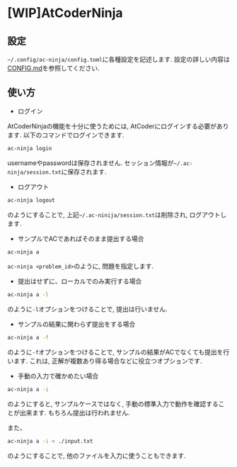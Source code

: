 # [WIP]AtCoderNinja

## 設定
`~/.config/ac-ninja/config.toml`に各種設定を記述します.
設定の詳しい内容は[CONFIG.md](../config.md)を参照してください.

## 使い方

- ログイン

AtCoderNinjaの機能を十分に使うためには, AtCoderにログインする必要があります. 以下のコマンドでログインできます.

```bash
ac-ninja login
```

usernameやpasswordは保存されません. セッション情報が`~/.ac-ninja/session.txt`に保存されます.

- ログアウト

```bash
ac-ninja logout
```

のようにすることで, 上記`~/.ac-ninija/session.txt`は削除され, ログアウトします.

- サンプルでACであればそのまま提出する場合

``` bash
ac-ninja a
```

`ac-ninja <problem_id>`のように, 問題を指定します.

- 提出はせずに、ローカルでのみ実行する場合

``` bash
ac-ninja a -l
```

のように`-l`オプションをつけることで, 提出は行いません.

- サンプルの結果に関わらず提出をする場合

``` bash
ac-ninja a -f
```

のように`-f`オプションをつけることで, サンプルの結果がACでなくても提出を行います.
これは, 正解が複数あり得る場合などに役立つオプションです.

- 手動の入力で確かめたい場合

```bash
ac-ninja a -i
```

のようにすると, サンプルケースではなく, 手動の標準入力で動作を確認することが出来ます.
もちろん提出は行われません.

また、

``` bash
ac-ninja a -i < ./input.txt
```

のようにすることで, 他のファイルを入力に使うこともできます.
